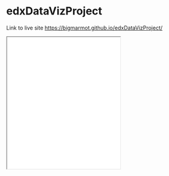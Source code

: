 
# edxDataVizProject

Link to live site https://bigmarmot.github.io/edxDataVizProject/

<iframe src=”https://bigmarmot.github.io/leaflet-map-simple” width=”90%” height=350></iframe>
